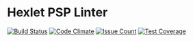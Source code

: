 
# Hexlet PSP Linter

[![Build Status](https://travis-ci.org/nazyrov/hexlet-psr-linter.svg?branch=master)](https://travis-ci.org/nazyrov/hexlet-psr-linter)
[![Code Climate](https://codeclimate.com/github/nazyrov/hexlet-psr-linter/badges/gpa.svg)](https://codeclimate.com/github/nazyrov/hexlet-psr-linter)
[![Issue Count](https://codeclimate.com/github/nazyrov/hexlet-psr-linter/badges/issue_count.svg)](https://codeclimate.com/github/nazyrov/hexlet-psr-linter)
[![Test Coverage](https://codeclimate.com/github/nazyrov/hexlet-psr-linter/badges/coverage.svg)](https://codeclimate.com/github/nazyrov/hexlet-psr-linter)

